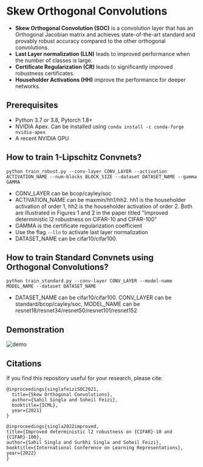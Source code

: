 # Skew Orthogonal Convolutions

+ **Skew Orthogonal Convolution (SOC)** is a convolution layer that has an Orthogonal Jacobian matrix and achieves state-of-the-art standard and provably robust accuracy compared to the other orthogonal convolutions. 
+ **Last Layer normalization (LLN)** leads to improved performance when the number of classes is large.
+ **Certificate Regularization (CR)** leads to significantly improved robustness certificates.
+ **Householder Activations (HH)** improve the performance for deeper networks.

## Prerequisites

+ Python 3.7 or 3.8, Pytorch 1.8+
+ NVIDIA Apex. Can be installed using ```conda install -c conda-forge nvidia-apex```
+ A recent NVIDIA GPU

## How to train 1-Lipschitz Convnets?

```python train_robust.py --conv-layer CONV_LAYER --activation ACTIVATION_NAME --num-blocks BLOCK_SIZE --dataset DATASET_NAME --gamma GAMMA```
+ CONV_LAYER can be bcop/cayley/soc
+ ACTIVATION_NAME can be maxmin/hh1/hh2. hh1 is the householder activation of order 1, hh2 is the householder activation of order 2. Both are illustrated in Figures 1 and 2 in the paper titled "Improved deterministic l2 robustness on CIFAR-10 and CIFAR-100"
+ GAMMA is the certificate regularization coefficient
+ Use the flag ```--lln``` to activate last layer normalization
+ DATASET_NAME can be cifar10/cifar100.

## How to train Standard Convnets using Orthogonal Convolutions?
```python train_standard.py --conv-layer CONV_LAYER --model-name MODEL_NAME --dataset DATASET_NAME```
+ DATASET_NAME can be cifar10/cifar100. CONV_LAYER can be standard/bcop/cayley/soc, MODEL_NAME can be resnet18/resnet34/resnet50/resnet101/resnet152

## Demonstration

![demo](./figures/SOC_demo.png)

## Citations
If you find this repository useful for your research, please cite:

```
@inproceedings{singlafeiziSOC2021,
  title={Skew Orthogonal Convolutions},
  author={Sahil Singla and Soheil Feizi},
  booktitle={ICML},
  year={2021}
}

@inproceedings{singla2022improved,
title={Improved deterministic l2 robustness on {CIFAR}-10 and {CIFAR}-100},
author={Sahil Singla and Surbhi Singla and Soheil Feizi},
booktitle={International Conference on Learning Representations},
year={2022}
}
```

